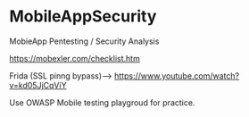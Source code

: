 # MobileAppSecurity
MobieApp Pentesting / Security Analysis


https://mobexler.com/checklist.htm

Frida (SSL pinng bypass)--> https://www.youtube.com/watch?v=kd05JjCqViY

Use OWASP Mobile testing playgroud for practice.
